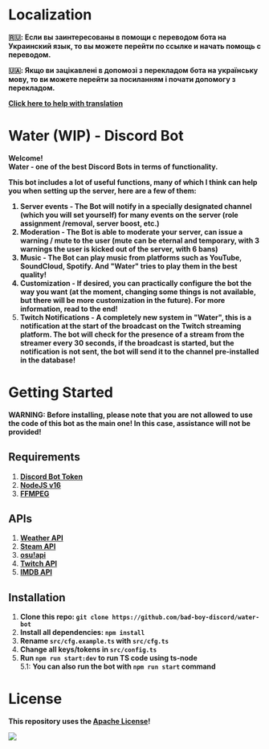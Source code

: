 # Localization

<strong>
🇷🇺: Если вы заинтересованы в помощи с переводом бота на Украинский язык, то вы можете перейти по ссылке и начать помощь с переводом.

🇺🇦: Якщо ви зацікавлені в допомозі з перекладом бота на українську мову, то ви можете перейти за посиланням і почати допомогу з перекладом.

[Click here to help with translation](https://crowdin.com/project/water-discord-bot)
</strong>

# Water (WIP) - Discord Bot

<strong>Welcome! <br />
Water - one of the best Discord Bots in terms of functionality.</strong>

<strong>This bot includes a lot of useful functions, many of which I think can help you when setting up the server, here are a few of them:

1. Server events - The Bot will notify in a specially designated channel (which you will set yourself) for many events on the server (role assignment /removal, server boost, etc.)
2. Moderation - The Bot is able to moderate your server, can issue a warning / mute to the user (mute can be eternal and temporary, with 3 warnings the user is kicked out of the server, with 6 bans)
3. Music - The Bot can play music from platforms such as YouTube, SoundCloud, Spotify. And "Water" tries to play them in the best quality!
4. Customization - If desired, you can practically configure the bot the way you want (at the moment, changing some things is not available, but there will be more customization in the future). For more information, read to the end!
5. Twitch Notifications - A completely new system in "Water", this is a notification at the start of the broadcast on the Twitch streaming platform. The bot will check for the presence of a stream from the streamer every 30 seconds, if the broadcast is started, but the notification is not sent, the bot will send it to the channel pre-installed in the database!
   </strong>

# Getting Started

<strong>WARNING: Before installing, please note that you are not allowed to use the code of this bot as the main one! In this case, assistance will not be provided!</strong>

## Requirements

1. <strong>[Discord Bot Token](https://discord.com/developers/applications)</strong>
2. <strong>[NodeJS v16](https://nodejs.org/)</strong>
3. <strong>[FFMPEG](https://ffmpeg.org/download.html)</strong>

## APIs

1. <strong>[Weather API](https://openweathermap.org/api)</strong>
2. <strong>[Steam API](https://steamcommunity.com/dev/apikey)</strong>
3. <strong>[osu!api](https://osu.ppy.sh/p/api)</strong>
4. <strong>[Twitch API](https://dev.twitch.tv/console)</strong>
5. <strong>[IMDB API](https://imdb-api.com)</strong>

## Installation

1. <strong>Clone this repo: `git clone https://github.com/bad-boy-discord/water-bot`</strong>
2. <strong>Install all dependencies: `npm install`</strong>
3. <strong>Rename `src/cfg.example.ts` with `src/cfg.ts`</strong>
4. <strong>Change all keys/tokens in `src/config.ts`</strong>
5. <strong>Run `npm run start:dev` to run TS code using ts-node</strong> <br>
   5.1: <strong>You can also run the bot with `npm run start` command</strong>

# License

<strong>This repository uses the [Apache License](https://github.com/bad-boy-discord/water-bot/blob/master/LICENSE)!</strong>

<a href="https://top.gg/bot/891819280318996501">
  <img src="https://top.gg/api/widget/891819280318996501.svg">
</a>
